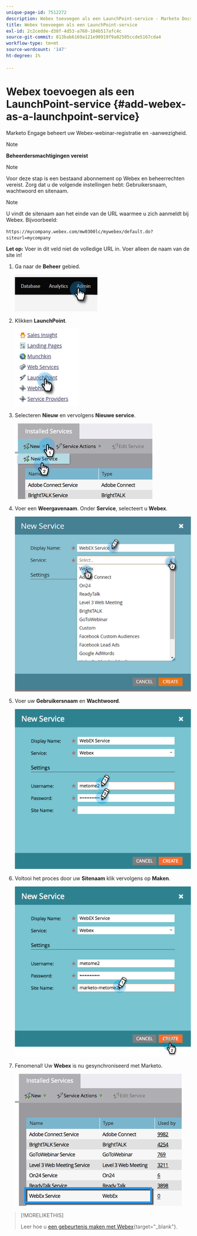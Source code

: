 ```yaml
---
unique-page-id: 7512272
description: Webex toevoegen als een LaunchPoint-service - Marketo Docs - Productdocumentatie
title: Webex toevoegen als een LaunchPoint-service
exl-id: 2c2cedde-d38f-4d53-a760-104b517afc4c
source-git-commit: 813bab6169a121e90919f9a02505ccde5167cda4
workflow-type: tm+mt
source-wordcount: '147'
ht-degree: 1%

---
```


# Webex toevoegen als een LaunchPoint-service {#add-webex-as-a-launchpoint-service}

Marketo Engage beheert uw Webex-webinar-registratie en -aanwezigheid.

>[!NOTE]
>
>**Beheerdersmachtigingen vereist**

>[!NOTE]
>
>Voor deze stap is een bestaand abonnement op Webex en beheerrechten vereist. Zorg dat u de volgende instellingen hebt: Gebruikersnaam, wachtwoord en sitenaam.

>[!NOTE]
>
>U vindt de sitenaam aan het einde van de URL waarmee u zich aanmeldt bij Webex. Bijvoorbeeld:
>
>`https://mycompany.webex.com/mw0300lc/mywebex/default.do?siteurl=mycompany`
>
>**Let op:** Voer in dit veld niet de volledige URL in. Voer alleen de naam van de site in!

1. Ga naar de **Beheer** gebied.

   ![](assets/add-webex-as-a-launchpoint-service-1.png)

1. Klikken **LaunchPoint**.

   ![](assets/add-webex-as-a-launchpoint-service-2.png)

1. Selecteren **Nieuw** en vervolgens **Nieuwe service**.

   ![](assets/add-webex-as-a-launchpoint-service-3.png)

1. Voer een **Weergavenaam**. Onder **Service**, selecteert u **Webex**.

   ![](assets/add-webex-as-a-launchpoint-service-4.png)

1. Voer uw **Gebruikersnaam** en **Wachtwoord**.

   ![](assets/add-webex-as-a-launchpoint-service-5.png)

1. Voltooi het proces door uw **Sitenaam** klik vervolgens op **Maken**.

   ![](assets/add-webex-as-a-launchpoint-service-6.png)

1. Fenomenal! Uw **Webex** is nu gesynchroniseerd met Marketo.

   ![](assets/add-webex-as-a-launchpoint-service-7.png)

>[!MORELIKETHIS]
>
>Leer hoe u [een gebeurtenis maken met Webex](/help/marketo/product-docs/demand-generation/events/create-an-event/create-an-event-with-webex.md){target=&quot;_blank&quot;}.
